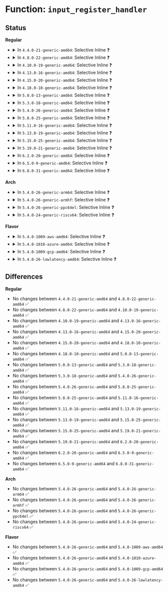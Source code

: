 # Function: <code>input_register_handler</code>

## Status
<b>Regular</b>
<ul>
<li>
<details>
<summary>In <code>4.4.0-21-generic-amd64</code>: Selective Inline ❓</summary>

```c
int input_register_handler(struct input_handler * handler)
```

```json
{
  "name": "input_register_handler",
  "collision_type": "Unique Global",
  "inline_type": "Selective",
  "funcs": [
    {
      "addr": 18446744071585566976,
      "name": "input_register_handler",
      "external": true,
      "loc": "drivers/input/input.c:2212",
      "file": "drivers/input/input.c",
      "inline": "not declared, inlined",
      "caller_inline": [],
      "caller_func": [
        "drivers/tty/sysrq.c:sysrq_toggle_support",
        "drivers/tty/vt/keyboard.c:kbd_init",
        "drivers/tty/serial/kgdboc.c:kgdboc_restore_input_helper",
        "drivers/input/evdev.c:evdev_init",
        "net/rfkill/input.c:rfkill_handler_init"
      ]
    }
  ],
  "symbols": [
    {
      "addr": 18446744071585566976,
      "name": "input_register_handler",
      "section": ".text",
      "bind": "STB_GLOBAL",
      "size": 191
    }
  ]
}
```
</details>
</li>
<li>
<details>
<summary>In <code>4.8.0-22-generic-amd64</code>: Selective Inline ❓</summary>

```c
int input_register_handler(struct input_handler * handler)
```

```json
{
  "name": "input_register_handler",
  "collision_type": "Unique Global",
  "inline_type": "Selective",
  "funcs": [
    {
      "addr": 18446744071585960080,
      "name": "input_register_handler",
      "external": true,
      "loc": "drivers/input/input.c:2211",
      "file": "drivers/input/input.c",
      "inline": "not declared, inlined",
      "caller_inline": [],
      "caller_func": [
        "drivers/tty/sysrq.c:sysrq_toggle_support",
        "drivers/tty/vt/keyboard.c:kbd_init",
        "drivers/tty/serial/kgdboc.c:kgdboc_restore_input_helper",
        "drivers/input/evdev.c:evdev_init",
        "net/rfkill/input.c:rfkill_handler_init"
      ]
    }
  ],
  "symbols": [
    {
      "addr": 18446744071585960080,
      "name": "input_register_handler",
      "section": ".text",
      "bind": "STB_GLOBAL",
      "size": 199
    }
  ]
}
```
</details>
</li>
<li>
<details>
<summary>In <code>4.10.0-19-generic-amd64</code>: Selective Inline ❓</summary>

```c
int input_register_handler(struct input_handler * handler)
```

```json
{
  "name": "input_register_handler",
  "collision_type": "Unique Global",
  "inline_type": "Selective",
  "funcs": [
    {
      "addr": 18446744071586148480,
      "name": "input_register_handler",
      "external": true,
      "loc": "drivers/input/input.c:2211",
      "file": "drivers/input/input.c",
      "inline": "not declared, inlined",
      "caller_inline": [],
      "caller_func": [
        "drivers/tty/sysrq.c:sysrq_toggle_support",
        "drivers/tty/vt/keyboard.c:kbd_init",
        "drivers/tty/serial/kgdboc.c:kgdboc_restore_input_helper",
        "drivers/input/evdev.c:evdev_init",
        "net/rfkill/input.c:rfkill_handler_init"
      ]
    }
  ],
  "symbols": [
    {
      "addr": 18446744071586148480,
      "name": "input_register_handler",
      "section": ".text",
      "bind": "STB_GLOBAL",
      "size": 199
    }
  ]
}
```
</details>
</li>
<li>
<details>
<summary>In <code>4.13.0-16-generic-amd64</code>: Selective Inline ❓</summary>

```c
int input_register_handler(struct input_handler * handler)
```

```json
{
  "name": "input_register_handler",
  "collision_type": "Unique Global",
  "inline_type": "Selective",
  "funcs": [
    {
      "addr": 18446744071586237312,
      "name": "input_register_handler",
      "external": true,
      "loc": "drivers/input/input.c:2217",
      "file": "drivers/input/input.c",
      "inline": "not declared, inlined",
      "caller_inline": [],
      "caller_func": [
        "drivers/tty/sysrq.c:sysrq_toggle_support",
        "drivers/tty/vt/keyboard.c:kbd_init",
        "drivers/tty/serial/kgdboc.c:kgdboc_restore_input_helper",
        "drivers/input/evdev.c:evdev_init",
        "net/rfkill/input.c:rfkill_handler_init"
      ]
    }
  ],
  "symbols": [
    {
      "addr": 18446744071586237312,
      "name": "input_register_handler",
      "section": ".text",
      "bind": "STB_GLOBAL",
      "size": 199
    }
  ]
}
```
</details>
</li>
<li>
<details>
<summary>In <code>4.15.0-20-generic-amd64</code>: Selective Inline ❓</summary>

```c
int input_register_handler(struct input_handler * handler)
```

```json
{
  "name": "input_register_handler",
  "collision_type": "Unique Global",
  "inline_type": "Selective",
  "funcs": [
    {
      "addr": 18446744071586700736,
      "name": "input_register_handler",
      "external": true,
      "loc": "drivers/input/input.c:2210",
      "file": "drivers/input/input.c",
      "inline": "not declared, inlined",
      "caller_inline": [],
      "caller_func": [
        "drivers/tty/sysrq.c:sysrq_toggle_support",
        "drivers/tty/vt/keyboard.c:kbd_init",
        "drivers/tty/serial/kgdboc.c:kgdboc_restore_input_helper",
        "drivers/input/evdev.c:evdev_init",
        "net/rfkill/input.c:rfkill_handler_init"
      ]
    }
  ],
  "symbols": [
    {
      "addr": 18446744071586700736,
      "name": "input_register_handler",
      "section": ".text",
      "bind": "STB_GLOBAL",
      "size": 199
    }
  ]
}
```
</details>
</li>
<li>
<details>
<summary>In <code>4.18.0-10-generic-amd64</code>: Selective Inline ❓</summary>

```c
int input_register_handler(struct input_handler * handler)
```

```json
{
  "name": "input_register_handler",
  "collision_type": "Unique Global",
  "inline_type": "Selective",
  "funcs": [
    {
      "addr": 18446744071586967264,
      "name": "input_register_handler",
      "external": true,
      "loc": "drivers/input/input.c:2217",
      "file": "drivers/input/input.c",
      "inline": "not declared, inlined",
      "caller_inline": [],
      "caller_func": [
        "drivers/tty/sysrq.c:sysrq_toggle_support",
        "drivers/tty/vt/keyboard.c:kbd_init",
        "drivers/tty/serial/kgdboc.c:kgdboc_restore_input_helper",
        "drivers/input/mousedev.c:mousedev_init",
        "drivers/input/evdev.c:evdev_init",
        "net/rfkill/input.c:rfkill_handler_init"
      ]
    }
  ],
  "symbols": [
    {
      "addr": 18446744071586967264,
      "name": "input_register_handler",
      "section": ".text",
      "bind": "STB_GLOBAL",
      "size": 199
    }
  ]
}
```
</details>
</li>
<li>
<details>
<summary>In <code>5.0.0-13-generic-amd64</code>: Selective Inline ❓</summary>

```c
int input_register_handler(struct input_handler * handler)
```

```json
{
  "name": "input_register_handler",
  "collision_type": "Unique Global",
  "inline_type": "Selective",
  "funcs": [
    {
      "addr": 18446744071587128128,
      "name": "input_register_handler",
      "external": true,
      "loc": "drivers/input/input.c:2217",
      "file": "drivers/input/input.c",
      "inline": "not declared, inlined",
      "caller_inline": [],
      "caller_func": [
        "drivers/tty/sysrq.c:sysrq_toggle_support",
        "drivers/tty/vt/keyboard.c:kbd_init",
        "drivers/tty/serial/kgdboc.c:kgdboc_restore_input_helper",
        "drivers/input/mousedev.c:mousedev_init",
        "drivers/input/evdev.c:evdev_init",
        "net/rfkill/input.c:rfkill_handler_init"
      ]
    }
  ],
  "symbols": [
    {
      "addr": 18446744071587128128,
      "name": "input_register_handler",
      "section": ".text",
      "bind": "STB_GLOBAL",
      "size": 199
    }
  ]
}
```
</details>
</li>
<li>
<details>
<summary>In <code>5.3.0-18-generic-amd64</code>: Selective Inline ❓</summary>

```c
int input_register_handler(struct input_handler * handler)
```

```json
{
  "name": "input_register_handler",
  "collision_type": "Unique Global",
  "inline_type": "Selective",
  "funcs": [
    {
      "addr": 18446744071587391984,
      "name": "input_register_handler",
      "external": true,
      "loc": "drivers/input/input.c:2213",
      "file": "drivers/input/input.c",
      "inline": "not declared, inlined",
      "caller_inline": [],
      "caller_func": [
        "drivers/tty/sysrq.c:sysrq_toggle_support",
        "drivers/tty/vt/keyboard.c:kbd_init",
        "drivers/tty/serial/kgdboc.c:kgdboc_restore_input_helper",
        "drivers/input/mousedev.c:mousedev_init",
        "drivers/input/evdev.c:evdev_init",
        "net/rfkill/input.c:rfkill_handler_init"
      ]
    }
  ],
  "symbols": [
    {
      "addr": 18446744071587391984,
      "name": "input_register_handler",
      "section": ".text",
      "bind": "STB_GLOBAL",
      "size": 199
    }
  ]
}
```
</details>
</li>
<li>
<details>
<summary>In <code>5.4.0-26-generic-amd64</code>: Selective Inline ❓</summary>

```c
int input_register_handler(struct input_handler * handler)
```

```json
{
  "name": "input_register_handler",
  "collision_type": "Unique Global",
  "inline_type": "Selective",
  "funcs": [
    {
      "addr": 18446744071587594016,
      "name": "input_register_handler",
      "external": true,
      "loc": "drivers/input/input.c:2289",
      "file": "drivers/input/input.c",
      "inline": "not declared, inlined",
      "caller_inline": [],
      "caller_func": [
        "drivers/tty/sysrq.c:sysrq_toggle_support",
        "drivers/tty/vt/keyboard.c:kbd_init",
        "drivers/tty/serial/kgdboc.c:kgdboc_restore_input_helper",
        "drivers/input/mousedev.c:mousedev_init",
        "drivers/input/evdev.c:evdev_init",
        "net/rfkill/input.c:rfkill_handler_init"
      ]
    }
  ],
  "symbols": [
    {
      "addr": 18446744071587594016,
      "name": "input_register_handler",
      "section": ".text",
      "bind": "STB_GLOBAL",
      "size": 199
    }
  ]
}
```
</details>
</li>
<li>
<details>
<summary>In <code>5.8.0-25-generic-amd64</code>: Selective Inline ❓</summary>

```c
int input_register_handler(struct input_handler * handler)
```

```json
{
  "name": "input_register_handler",
  "collision_type": "Unique Global",
  "inline_type": "Selective",
  "funcs": [
    {
      "addr": 18446744071588454384,
      "name": "input_register_handler",
      "external": true,
      "loc": "drivers/input/input.c:2287",
      "file": "drivers/input/input.c",
      "inline": "not declared, inlined",
      "caller_inline": [],
      "caller_func": [
        "drivers/tty/vt/keyboard.c:kbd_init",
        "drivers/tty/serial/kgdboc.c:kgdboc_restore_input_helper",
        "drivers/input/mousedev.c:mousedev_init",
        "drivers/input/evdev.c:evdev_init",
        "net/rfkill/input.c:rfkill_handler_init"
      ]
    }
  ],
  "symbols": [
    {
      "addr": 18446744071588454384,
      "name": "input_register_handler",
      "section": ".text",
      "bind": "STB_GLOBAL",
      "size": 199
    }
  ]
}
```
</details>
</li>
<li>
<details>
<summary>In <code>5.11.0-16-generic-amd64</code>: Selective Inline ❓</summary>

```c
int input_register_handler(struct input_handler * handler)
```

```json
{
  "name": "input_register_handler",
  "collision_type": "Unique Global",
  "inline_type": "Selective",
  "funcs": [
    {
      "addr": 18446744071588484448,
      "name": "input_register_handler",
      "external": true,
      "loc": "drivers/input/input.c:2393",
      "file": "drivers/input/input.c",
      "inline": "not declared, inlined",
      "caller_inline": [],
      "caller_func": [
        "drivers/tty/vt/keyboard.c:kbd_init",
        "drivers/tty/serial/kgdboc.c:kgdboc_restore_input_helper",
        "drivers/input/mousedev.c:mousedev_init",
        "drivers/input/evdev.c:evdev_init",
        "net/rfkill/input.c:rfkill_handler_init"
      ]
    }
  ],
  "symbols": [
    {
      "addr": 18446744071588484448,
      "name": "input_register_handler",
      "section": ".text",
      "bind": "STB_GLOBAL",
      "size": 199
    }
  ]
}
```
</details>
</li>
<li>
<details>
<summary>In <code>5.13.0-19-generic-amd64</code>: Selective Inline ❓</summary>

```c
int input_register_handler(struct input_handler * handler)
```

```json
{
  "name": "input_register_handler",
  "collision_type": "Unique Global",
  "inline_type": "Selective",
  "funcs": [
    {
      "addr": 18446744071588367264,
      "name": "input_register_handler",
      "external": true,
      "loc": "drivers/input/input.c:2393",
      "file": "drivers/input/input.c",
      "inline": "not declared, inlined",
      "caller_inline": [],
      "caller_func": [
        "drivers/tty/vt/keyboard.c:kbd_init",
        "drivers/tty/serial/kgdboc.c:kgdboc_restore_input_helper",
        "drivers/input/mousedev.c:mousedev_init",
        "drivers/input/evdev.c:evdev_init",
        "net/rfkill/input.c:rfkill_handler_init"
      ]
    }
  ],
  "symbols": [
    {
      "addr": 18446744071588367264,
      "name": "input_register_handler",
      "section": ".text",
      "bind": "STB_GLOBAL",
      "size": 199
    }
  ]
}
```
</details>
</li>
<li>
<details>
<summary>In <code>5.15.0-25-generic-amd64</code>: Selective Inline ❓</summary>

```c
int input_register_handler(struct input_handler * handler)
```

```json
{
  "name": "input_register_handler",
  "collision_type": "Unique Global",
  "inline_type": "Selective",
  "funcs": [
    {
      "addr": 18446744071589031216,
      "name": "input_register_handler",
      "external": true,
      "loc": "drivers/input/input.c:2399",
      "file": "drivers/input/input.c",
      "inline": "not declared, inlined",
      "caller_inline": [],
      "caller_func": [
        "drivers/tty/vt/keyboard.c:kbd_init",
        "drivers/tty/serial/kgdboc.c:kgdboc_restore_input_helper",
        "drivers/input/mousedev.c:mousedev_init",
        "drivers/input/evdev.c:evdev_init",
        "net/rfkill/input.c:rfkill_handler_init"
      ]
    }
  ],
  "symbols": [
    {
      "addr": 18446744071589031216,
      "name": "input_register_handler",
      "section": ".text",
      "bind": "STB_GLOBAL",
      "size": 199
    }
  ]
}
```
</details>
</li>
<li>
<details>
<summary>In <code>5.19.0-21-generic-amd64</code>: Selective Inline ❓</summary>

```c
int input_register_handler(struct input_handler * handler)
```

```json
{
  "name": "input_register_handler",
  "collision_type": "Unique Global",
  "inline_type": "Selective",
  "funcs": [
    {
      "addr": 18446744071590471632,
      "name": "input_register_handler",
      "external": true,
      "loc": "drivers/input/input.c:2443",
      "file": "drivers/input/input.c",
      "inline": "not declared, inlined",
      "caller_inline": [],
      "caller_func": [
        "drivers/tty/vt/keyboard.c:kbd_init",
        "drivers/tty/serial/kgdboc.c:kgdboc_restore_input_helper",
        "drivers/input/mousedev.c:mousedev_init",
        "drivers/input/evdev.c:evdev_init",
        "net/rfkill/input.c:rfkill_handler_init"
      ]
    }
  ],
  "symbols": [
    {
      "addr": 18446744071590471632,
      "name": "input_register_handler",
      "section": ".text",
      "bind": "STB_GLOBAL",
      "size": 211
    }
  ]
}
```
</details>
</li>
<li>
<details>
<summary>In <code>6.2.0-20-generic-amd64</code>: Selective Inline ❓</summary>

```c
int input_register_handler(struct input_handler * handler)
```

```json
{
  "name": "input_register_handler",
  "collision_type": "Unique Global",
  "inline_type": "Selective",
  "funcs": [
    {
      "addr": 18446744071592115008,
      "name": "input_register_handler",
      "external": true,
      "loc": "drivers/input/input.c:2455",
      "file": "drivers/input/input.c",
      "inline": "not declared, inlined",
      "caller_inline": [],
      "caller_func": [
        "drivers/tty/sysrq.c:sysrq_init",
        "drivers/tty/vt/keyboard.c:kbd_init",
        "drivers/tty/serial/kgdboc.c:kgdboc_restore_input_helper",
        "drivers/input/mousedev.c:mousedev_init",
        "drivers/input/evdev.c:evdev_init",
        "net/rfkill/input.c:rfkill_handler_init"
      ]
    }
  ],
  "symbols": [
    {
      "addr": 18446744071592115008,
      "name": "input_register_handler",
      "section": ".text",
      "bind": "STB_GLOBAL",
      "size": 211
    }
  ]
}
```
</details>
</li>
<li>
<details>
<summary>In <code>6.5.0-9-generic-amd64</code>: Selective Inline ❓</summary>

```c
int input_register_handler(struct input_handler * handler)
```

```json
{
  "name": "input_register_handler",
  "collision_type": "Unique Global",
  "inline_type": "Selective",
  "funcs": [
    {
      "addr": 18446744071592538192,
      "name": "input_register_handler",
      "external": true,
      "loc": "drivers/input/input.c:2454",
      "file": "drivers/input/input.c",
      "inline": "not declared, inlined",
      "caller_inline": [],
      "caller_func": [
        "drivers/tty/sysrq.c:sysrq_init",
        "drivers/tty/vt/keyboard.c:kbd_init",
        "drivers/tty/serial/kgdboc.c:kgdboc_restore_input_helper",
        "drivers/input/mousedev.c:mousedev_init",
        "drivers/input/evdev.c:evdev_init",
        "net/rfkill/input.c:rfkill_handler_init"
      ]
    }
  ],
  "symbols": [
    {
      "addr": 18446744071592538192,
      "name": "input_register_handler",
      "section": ".text",
      "bind": "STB_GLOBAL",
      "size": 211
    }
  ]
}
```
</details>
</li>
<li>
<details>
<summary>In <code>6.8.0-31-generic-amd64</code>: Selective Inline ❓</summary>

```c
int input_register_handler(struct input_handler * handler)
```

```json
{
  "name": "input_register_handler",
  "collision_type": "Unique Global",
  "inline_type": "Selective",
  "funcs": [
    {
      "addr": 18446744071593282928,
      "name": "input_register_handler",
      "external": true,
      "loc": "drivers/input/input.c:2454",
      "file": "drivers/input/input.c",
      "inline": "not declared, inlined",
      "caller_inline": [],
      "caller_func": [
        "drivers/tty/sysrq.c:sysrq_init",
        "drivers/tty/vt/keyboard.c:kbd_init",
        "drivers/tty/serial/kgdboc.c:kgdboc_restore_input_helper",
        "drivers/input/mousedev.c:mousedev_init",
        "drivers/input/evdev.c:evdev_init",
        "net/rfkill/input.c:rfkill_handler_init"
      ]
    }
  ],
  "symbols": [
    {
      "addr": 18446744071593282928,
      "name": "input_register_handler",
      "section": ".text",
      "bind": "STB_GLOBAL",
      "size": 211
    }
  ]
}
```
</details>
</li>
</ul>
<b>Arch</b>
<ul>
<li>
<details>
<summary>In <code>5.4.0-26-generic-arm64</code>: Selective Inline ❓</summary>

```c
int input_register_handler(struct input_handler * handler)
```

```json
{
  "name": "input_register_handler",
  "collision_type": "Unique Global",
  "inline_type": "Selective",
  "funcs": [
    {
      "addr": 18446603336500736744,
      "name": "input_register_handler",
      "external": true,
      "loc": "drivers/input/input.c:2289",
      "file": "drivers/input/input.c",
      "inline": "not declared, inlined",
      "caller_inline": [],
      "caller_func": [
        "drivers/tty/sysrq.c:sysrq_toggle_support",
        "drivers/tty/vt/keyboard.c:kbd_init",
        "drivers/tty/serial/kgdboc.c:kgdboc_restore_input_helper",
        "drivers/input/mousedev.c:mousedev_init",
        "drivers/input/evdev.c:evdev_init",
        "net/rfkill/input.c:rfkill_handler_init"
      ]
    }
  ],
  "symbols": [
    {
      "addr": 18446603336500736744,
      "name": "input_register_handler",
      "section": ".text",
      "bind": "STB_GLOBAL",
      "size": 208
    }
  ]
}
```
</details>
</li>
<li>
<details>
<summary>In <code>5.4.0-26-generic-armhf</code>: Selective Inline ❓</summary>

```c
int input_register_handler(struct input_handler * handler)
```

```json
{
  "name": "input_register_handler",
  "collision_type": "Unique Global",
  "inline_type": "Selective",
  "funcs": [
    {
      "addr": 3233257784,
      "name": "input_register_handler",
      "external": true,
      "loc": "drivers/input/input.c:2289",
      "file": "drivers/input/input.c",
      "inline": "not declared, inlined",
      "caller_inline": [],
      "caller_func": [
        "drivers/tty/sysrq.c:sysrq_toggle_support",
        "drivers/tty/vt/keyboard.c:kbd_init",
        "drivers/tty/serial/kgdboc.c:kgdboc_restore_input_helper",
        "drivers/input/mousedev.c:mousedev_init",
        "drivers/input/evdev.c:evdev_init",
        "net/rfkill/input.c:rfkill_handler_init"
      ]
    }
  ],
  "symbols": [
    {
      "addr": 3233257784,
      "name": "input_register_handler",
      "section": ".text",
      "bind": "STB_GLOBAL",
      "size": 200
    }
  ]
}
```
</details>
</li>
<li>
<details>
<summary>In <code>5.4.0-26-generic-ppc64el</code>: Selective Inline ❓</summary>

```c
int input_register_handler(struct input_handler * handler)
```

```json
{
  "name": "input_register_handler",
  "collision_type": "Unique Global",
  "inline_type": "Selective",
  "funcs": [
    {
      "addr": 13835058055294185040,
      "name": "input_register_handler",
      "external": true,
      "loc": "drivers/input/input.c:2289",
      "file": "drivers/input/input.c",
      "inline": "not declared, inlined",
      "caller_inline": [],
      "caller_func": [
        "drivers/tty/sysrq.c:sysrq_toggle_support",
        "drivers/tty/vt/keyboard.c:kbd_init",
        "drivers/tty/serial/kgdboc.c:kgdboc_restore_input_helper",
        "drivers/input/mousedev.c:mousedev_init",
        "drivers/input/evdev.c:evdev_init",
        "net/rfkill/input.c:rfkill_handler_init"
      ]
    }
  ],
  "symbols": [
    {
      "addr": 13835058055294185040,
      "name": "input_register_handler",
      "section": ".text",
      "bind": "STB_GLOBAL",
      "size": 284
    }
  ]
}
```
</details>
</li>
<li>
<details>
<summary>In <code>5.4.0-24-generic-riscv64</code>: Selective Inline ❓</summary>

```c
int input_register_handler(struct input_handler * handler)
```

```json
{
  "name": "input_register_handler",
  "collision_type": "Unique Global",
  "inline_type": "Selective",
  "funcs": [
    {
      "addr": 18446743936277579420,
      "name": "input_register_handler",
      "external": true,
      "loc": "drivers/input/input.c:2289",
      "file": "drivers/input/input.c",
      "inline": "not declared, inlined",
      "caller_inline": [],
      "caller_func": [
        "drivers/tty/sysrq.c:sysrq_toggle_support",
        "drivers/tty/vt/keyboard.c:kbd_init",
        "drivers/input/mousedev.c:mousedev_init",
        "drivers/input/evdev.c:evdev_init",
        "net/rfkill/input.c:rfkill_handler_init"
      ]
    }
  ],
  "symbols": [
    {
      "addr": 18446743936277579420,
      "name": "input_register_handler",
      "section": ".text",
      "bind": "STB_GLOBAL",
      "size": 206
    }
  ]
}
```
</details>
</li>
</ul>
<b>Flavor</b>
<ul>
<li>
<details>
<summary>In <code>5.4.0-1009-aws-amd64</code>: Selective Inline ❓</summary>

```c
int input_register_handler(struct input_handler * handler)
```

```json
{
  "name": "input_register_handler",
  "collision_type": "Unique Global",
  "inline_type": "Selective",
  "funcs": [
    {
      "addr": 18446744071587286832,
      "name": "input_register_handler",
      "external": true,
      "loc": "drivers/input/input.c:2289",
      "file": "drivers/input/input.c",
      "inline": "not declared, inlined",
      "caller_inline": [],
      "caller_func": [
        "drivers/tty/sysrq.c:sysrq_toggle_support",
        "drivers/tty/vt/keyboard.c:kbd_init",
        "drivers/tty/serial/kgdboc.c:kgdboc_restore_input_helper",
        "drivers/input/mousedev.c:mousedev_init",
        "drivers/input/evdev.c:evdev_init",
        "net/rfkill/input.c:rfkill_handler_init"
      ]
    }
  ],
  "symbols": [
    {
      "addr": 18446744071587286832,
      "name": "input_register_handler",
      "section": ".text",
      "bind": "STB_GLOBAL",
      "size": 199
    }
  ]
}
```
</details>
</li>
<li>
<details>
<summary>In <code>5.4.0-1010-azure-amd64</code>: Selective Inline ❓</summary>

```c
int input_register_handler(struct input_handler * handler)
```

```json
{
  "name": "input_register_handler",
  "collision_type": "Unique Global",
  "inline_type": "Selective",
  "funcs": [
    {
      "addr": 18446744071587055264,
      "name": "input_register_handler",
      "external": true,
      "loc": "drivers/input/input.c:2289",
      "file": "drivers/input/input.c",
      "inline": "not declared, inlined",
      "caller_inline": [],
      "caller_func": [
        "drivers/tty/sysrq.c:sysrq_toggle_support",
        "drivers/tty/vt/keyboard.c:kbd_init",
        "drivers/tty/serial/kgdboc.c:kgdboc_restore_input_helper",
        "drivers/input/mousedev.c:mousedev_init",
        "drivers/input/evdev.c:evdev_init",
        "net/rfkill/input.c:rfkill_handler_init"
      ]
    }
  ],
  "symbols": [
    {
      "addr": 18446744071587055264,
      "name": "input_register_handler",
      "section": ".text",
      "bind": "STB_GLOBAL",
      "size": 199
    }
  ]
}
```
</details>
</li>
<li>
<details>
<summary>In <code>5.4.0-1009-gcp-amd64</code>: Selective Inline ❓</summary>

```c
int input_register_handler(struct input_handler * handler)
```

```json
{
  "name": "input_register_handler",
  "collision_type": "Unique Global",
  "inline_type": "Selective",
  "funcs": [
    {
      "addr": 18446744071587545264,
      "name": "input_register_handler",
      "external": true,
      "loc": "drivers/input/input.c:2289",
      "file": "drivers/input/input.c",
      "inline": "not declared, inlined",
      "caller_inline": [],
      "caller_func": [
        "drivers/tty/sysrq.c:sysrq_toggle_support",
        "drivers/tty/vt/keyboard.c:kbd_init",
        "drivers/tty/serial/kgdboc.c:kgdboc_restore_input_helper",
        "drivers/input/mousedev.c:mousedev_init",
        "drivers/input/evdev.c:evdev_init",
        "net/rfkill/input.c:rfkill_handler_init"
      ]
    }
  ],
  "symbols": [
    {
      "addr": 18446744071587545264,
      "name": "input_register_handler",
      "section": ".text",
      "bind": "STB_GLOBAL",
      "size": 199
    }
  ]
}
```
</details>
</li>
<li>
<details>
<summary>In <code>5.4.0-26-lowlatency-amd64</code>: Selective Inline ❓</summary>

```c
int input_register_handler(struct input_handler * handler)
```

```json
{
  "name": "input_register_handler",
  "collision_type": "Unique Global",
  "inline_type": "Selective",
  "funcs": [
    {
      "addr": 18446744071587656464,
      "name": "input_register_handler",
      "external": true,
      "loc": "drivers/input/input.c:2289",
      "file": "drivers/input/input.c",
      "inline": "not declared, inlined",
      "caller_inline": [],
      "caller_func": [
        "drivers/tty/sysrq.c:sysrq_toggle_support",
        "drivers/tty/vt/keyboard.c:kbd_init",
        "drivers/tty/serial/kgdboc.c:kgdboc_restore_input_helper",
        "drivers/input/mousedev.c:mousedev_init",
        "drivers/input/evdev.c:evdev_init",
        "net/rfkill/input.c:rfkill_handler_init"
      ]
    }
  ],
  "symbols": [
    {
      "addr": 18446744071587656464,
      "name": "input_register_handler",
      "section": ".text",
      "bind": "STB_GLOBAL",
      "size": 199
    }
  ]
}
```
</details>
</li>
</ul>

## Differences
<b>Regular</b>
<ul>
<li>
No changes between <code>4.4.0-21-generic-amd64</code> and <code>4.8.0-22-generic-amd64</code> ✅
</li>
<li>
No changes between <code>4.8.0-22-generic-amd64</code> and <code>4.10.0-19-generic-amd64</code> ✅
</li>
<li>
No changes between <code>4.10.0-19-generic-amd64</code> and <code>4.13.0-16-generic-amd64</code> ✅
</li>
<li>
No changes between <code>4.13.0-16-generic-amd64</code> and <code>4.15.0-20-generic-amd64</code> ✅
</li>
<li>
No changes between <code>4.15.0-20-generic-amd64</code> and <code>4.18.0-10-generic-amd64</code> ✅
</li>
<li>
No changes between <code>4.18.0-10-generic-amd64</code> and <code>5.0.0-13-generic-amd64</code> ✅
</li>
<li>
No changes between <code>5.0.0-13-generic-amd64</code> and <code>5.3.0-18-generic-amd64</code> ✅
</li>
<li>
No changes between <code>5.3.0-18-generic-amd64</code> and <code>5.4.0-26-generic-amd64</code> ✅
</li>
<li>
No changes between <code>5.4.0-26-generic-amd64</code> and <code>5.8.0-25-generic-amd64</code> ✅
</li>
<li>
No changes between <code>5.8.0-25-generic-amd64</code> and <code>5.11.0-16-generic-amd64</code> ✅
</li>
<li>
No changes between <code>5.11.0-16-generic-amd64</code> and <code>5.13.0-19-generic-amd64</code> ✅
</li>
<li>
No changes between <code>5.13.0-19-generic-amd64</code> and <code>5.15.0-25-generic-amd64</code> ✅
</li>
<li>
No changes between <code>5.15.0-25-generic-amd64</code> and <code>5.19.0-21-generic-amd64</code> ✅
</li>
<li>
No changes between <code>5.19.0-21-generic-amd64</code> and <code>6.2.0-20-generic-amd64</code> ✅
</li>
<li>
No changes between <code>6.2.0-20-generic-amd64</code> and <code>6.5.0-9-generic-amd64</code> ✅
</li>
<li>
No changes between <code>6.5.0-9-generic-amd64</code> and <code>6.8.0-31-generic-amd64</code> ✅
</li>
</ul>
<b>Arch</b>
<ul>
<li>
No changes between <code>5.4.0-26-generic-amd64</code> and <code>5.4.0-26-generic-arm64</code> ✅
</li>
<li>
No changes between <code>5.4.0-26-generic-amd64</code> and <code>5.4.0-26-generic-armhf</code> ✅
</li>
<li>
No changes between <code>5.4.0-26-generic-amd64</code> and <code>5.4.0-26-generic-ppc64el</code> ✅
</li>
<li>
No changes between <code>5.4.0-26-generic-amd64</code> and <code>5.4.0-24-generic-riscv64</code> ✅
</li>
</ul>
<b>Flavor</b>
<ul>
<li>
No changes between <code>5.4.0-26-generic-amd64</code> and <code>5.4.0-1009-aws-amd64</code> ✅
</li>
<li>
No changes between <code>5.4.0-26-generic-amd64</code> and <code>5.4.0-1010-azure-amd64</code> ✅
</li>
<li>
No changes between <code>5.4.0-26-generic-amd64</code> and <code>5.4.0-1009-gcp-amd64</code> ✅
</li>
<li>
No changes between <code>5.4.0-26-generic-amd64</code> and <code>5.4.0-26-lowlatency-amd64</code> ✅
</li>
</ul>
